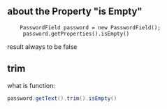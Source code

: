 
## about the Property "is Empty"
```
    PasswordField password = new PasswordField();
     password.getProperties().isEmpty()
```

result always to be false

## trim
what is function:
```java
password.getText().trim().isEmpty()
```


